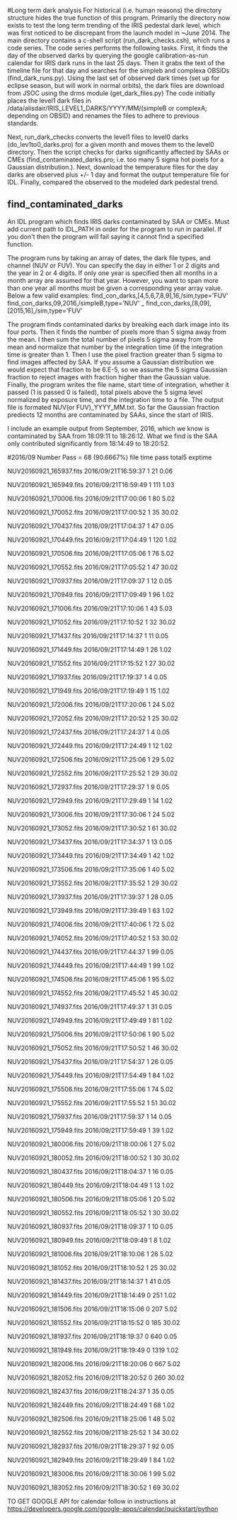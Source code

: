 #Long term dark analysis 
For historical (i.e. human reasons) the directory structure hides the true function of this program.
Primarily the directory now exists to test the long term trending of the IRIS pedestal dark level,
which was first noticed to be discrepant from the launch model in ~June 2014.
The main directory contains a c-shell script (run_dark_checks.csh), which runs a code series.
The code series performs the following tasks.
First, it finds the day of the observed darks by querying the google calibration-as-run calendar for IRIS dark runs in the last 25 days.
Then it grabs the text of the timeline file for that day and searches for the simpleb and complexa OBSIDs (find_dark_runs.py). 
Using the last set of observed dark times (set up for eclipse season, but will work in normal orbits),
the dark files are download from JSOC using the drms module (get_dark_files.py)
The code initially places the level1 dark files in /data/alisdair/IRIS_LEVEL1_DARKS/YYYY/MM/(simpleB or complexA; depending on OBSID)
and renames the files to adhere to previous standards.

Next, run_dark_checks converts the level1 files to level0 darks (do_lev1to0_darks.pro) for a given month and moves them to
the level0 directory.
Then the script checks for darks significantly affected by SAAs or CMEs (find_contaminated_darks.pro; i.e. too many 5 sigma hot pixels for a Gaussian distribution.).
Next, download the temperature files for the day darks are observed plus +/- 1 day and format the output temperature file for IDL.
Finally, compared the observed to the modeled dark pedestal trend.




## find_contaminated_darks
An IDL program which finds IRIS darks contaminated by SAA or CMEs.
Must add current path to IDL_PATH in order for the program to run in parallel.
If you don't then the program will fail saying it cannot find a specified function.

The program runs by taking an array of dates, the dark file types, and channel (NUV or FUV).
You can specify the day in either 1 or 2 digits and the year in 2 or 4 digits.
If only one year is specified then all months in a month array are assumed for that year.
However, you want to span more than one year all months must be given a corresponding year array value.
Below a few valid examples:
find_con_darks,[4,5,6,7,8,9],16,/sim,type='FUV' 
find_con_darks,09,2016,/simpleB,type='NUV' _
find_con_darks,[8,09],[2015,16],/sim,type='FUV' 

The program finds contaminated darks by breaking each dark image into its four ports.
Then it finds the number of pixels more than 5 sigma away from the mean.
I then sum the total number of pixels 5 sigma away from the mean and 
normalize that number by the integration time (if the integration time is greater than 1.
Then I use the pixel fraction greater than 5 sigma to find images affected by SAA.
If you assume a Gaussian distribution we would expect that fraction to be 6.E-5,
so we assume the 5 sigma Gaussian fraction to reject images with fraction higher than the Gaussian value.
Finally, the program writes the file name, start time of integration, whether it passed (1 is passed 0 is failed),
 total pixels above the 5 sigma level normalized by exposure time, and the integration time to a file.
The output file is formated NUV(or FUV)_YYYY_MM.txt.
So far the Gaussian fraction prediects 12 months are contaminated by SAAs, since the start of IRIS.

I include an example output from September, 2016, which we know is contaminated by SAA from 18:09:11 to 18:26:12.
 What we find is the SAA only contributed significantly from 18:14:49 to 18:20:52.


#2016/09 Number Pass = 68 (90.6667%)
                     file                  time    pass    total5   exptime

  NUV20160921_165937.fits   2016/09/21T16:59:37       1        21      0.06

  NUV20160921_165949.fits   2016/09/21T16:59:49       1       111      1.03

  NUV20160921_170006.fits   2016/09/21T17:00:06       1        80      5.02

  NUV20160921_170052.fits   2016/09/21T17:00:52       1        35     30.02

  NUV20160921_170437.fits   2016/09/21T17:04:37       1        47      0.05

  NUV20160921_170449.fits   2016/09/21T17:04:49       1       120      1.02

  NUV20160921_170506.fits   2016/09/21T17:05:06       1        76      5.02

  NUV20160921_170552.fits   2016/09/21T17:05:52       1        47     30.02

  NUV20160921_170937.fits   2016/09/21T17:09:37       1        12      0.05

  NUV20160921_170949.fits   2016/09/21T17:09:49       1        96      1.02

  NUV20160921_171006.fits   2016/09/21T17:10:06       1        43      5.03

  NUV20160921_171052.fits   2016/09/21T17:10:52       1        32     30.02

  NUV20160921_171437.fits   2016/09/21T17:14:37       1        11      0.05

  NUV20160921_171449.fits   2016/09/21T17:14:49       1        26      1.02

  NUV20160921_171552.fits   2016/09/21T17:15:52       1        27     30.02

  NUV20160921_171937.fits   2016/09/21T17:19:37       1         4      0.05

  NUV20160921_171949.fits   2016/09/21T17:19:49       1        15      1.02

  NUV20160921_172006.fits   2016/09/21T17:20:06       1        24      5.02

  NUV20160921_172052.fits   2016/09/21T17:20:52       1        25     30.02

  NUV20160921_172437.fits   2016/09/21T17:24:37       1         4      0.05

  NUV20160921_172449.fits   2016/09/21T17:24:49       1        12      1.02

  NUV20160921_172506.fits   2016/09/21T17:25:06       1        29      5.02

  NUV20160921_172552.fits   2016/09/21T17:25:52       1        29     30.02

  NUV20160921_172937.fits   2016/09/21T17:29:37       1         9      0.05

  NUV20160921_172949.fits   2016/09/21T17:29:49       1        14      1.02

  NUV20160921_173006.fits   2016/09/21T17:30:06       1        24      5.02

  NUV20160921_173052.fits   2016/09/21T17:30:52       1        61     30.02

  NUV20160921_173437.fits   2016/09/21T17:34:37       1        13      0.05

  NUV20160921_173449.fits   2016/09/21T17:34:49       1        42      1.02

  NUV20160921_173506.fits   2016/09/21T17:35:06       1        40      5.02

  NUV20160921_173552.fits   2016/09/21T17:35:52       1        29     30.02

  NUV20160921_173937.fits   2016/09/21T17:39:37       1        28      0.05

  NUV20160921_173949.fits   2016/09/21T17:39:49       1        63      1.02

  NUV20160921_174006.fits   2016/09/21T17:40:06       1        72      5.02

  NUV20160921_174052.fits   2016/09/21T17:40:52       1        53     30.02

  NUV20160921_174437.fits   2016/09/21T17:44:37       1        99      0.05

  NUV20160921_174449.fits   2016/09/21T17:44:49       1        99      1.02

  NUV20160921_174506.fits   2016/09/21T17:45:06       1        95      5.02

  NUV20160921_174552.fits   2016/09/21T17:45:52       1        45     30.02

  NUV20160921_174937.fits   2016/09/21T17:49:37       1        31      0.05

  NUV20160921_174949.fits   2016/09/21T17:49:49       1        81      1.02

  NUV20160921_175006.fits   2016/09/21T17:50:06       1        90      5.02

  NUV20160921_175052.fits   2016/09/21T17:50:52       1        46     30.02

  NUV20160921_175437.fits   2016/09/21T17:54:37       1        26      0.05

  NUV20160921_175449.fits   2016/09/21T17:54:49       1        84      1.02

  NUV20160921_175506.fits   2016/09/21T17:55:06       1        74      5.02

  NUV20160921_175552.fits   2016/09/21T17:55:52       1        51     30.02

  NUV20160921_175937.fits   2016/09/21T17:59:37       1        14      0.05

  NUV20160921_175949.fits   2016/09/21T17:59:49       1        39      1.02

  NUV20160921_180006.fits   2016/09/21T18:00:06       1        27      5.02

  NUV20160921_180052.fits   2016/09/21T18:00:52       1        30     30.02

  NUV20160921_180437.fits   2016/09/21T18:04:37       1        16      0.05

  NUV20160921_180449.fits   2016/09/21T18:04:49       1        13      1.02

  NUV20160921_180506.fits   2016/09/21T18:05:06       1        20      5.02

  NUV20160921_180552.fits   2016/09/21T18:05:52       1        30     30.02

  NUV20160921_180937.fits   2016/09/21T18:09:37       1        10      0.05

  NUV20160921_180949.fits   2016/09/21T18:09:49       1         8      1.02

  NUV20160921_181006.fits   2016/09/21T18:10:06       1        26      5.02

  NUV20160921_181052.fits   2016/09/21T18:10:52       1        25     30.02

  NUV20160921_181437.fits   2016/09/21T18:14:37       1        41      0.05

  NUV20160921_181449.fits   2016/09/21T18:14:49       0       251      1.02

  NUV20160921_181506.fits   2016/09/21T18:15:06       0       207      5.02

  NUV20160921_181552.fits   2016/09/21T18:15:52       0       185     30.02

  NUV20160921_181937.fits   2016/09/21T18:19:37       0       640      0.05

  NUV20160921_181949.fits   2016/09/21T18:19:49       0      1319      1.02

  NUV20160921_182006.fits   2016/09/21T18:20:06       0       667      5.02

  NUV20160921_182052.fits   2016/09/21T18:20:52       0       260     30.02

  NUV20160921_182437.fits   2016/09/21T18:24:37       1        35      0.05

  NUV20160921_182449.fits   2016/09/21T18:24:49       1        68      1.02

  NUV20160921_182506.fits   2016/09/21T18:25:06       1        48      5.02

  NUV20160921_182552.fits   2016/09/21T18:25:52       1        34     30.02

  NUV20160921_182937.fits   2016/09/21T18:29:37       1        92      0.05

  NUV20160921_182949.fits   2016/09/21T18:29:49       1        84      1.02

  NUV20160921_183006.fits   2016/09/21T18:30:06       1        99      5.02

  NUV20160921_183052.fits   2016/09/21T18:30:52       1        69     30.02


TO GET GOOGLE API for calendar follow in instructions at https://developers.google.com/google-apps/calendar/quickstart/python
